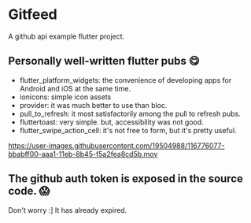 # Gitfeed

A github api example flutter project.

## Personally well-written flutter pubs 😋
- flutter_platform_widgets: the convenience of developing apps for Android and iOS at the same time.
- ionicons: simple icon assets
- provider: it was much better to use than bloc.
- pull_to_refresh: it most satisfactorily among the pull to refresh pubs.
- fluttertoast: very simple. but, accessibility was not good.
- flutter_swipe_action_cell: it's not free to form, but it's pretty useful.
  
https://user-images.githubusercontent.com/19504988/116776077-bbabff00-aaa1-11eb-8b45-f5a2fea8cd5b.mov

## The github auth token is exposed in the source code. 😱
Don't worry :] It has already expired.
